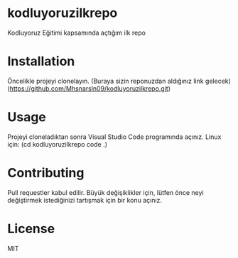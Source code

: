 # kodluyoruzilkrepo
Kodluyoruz Eğitimi kapsamında açtığım ilk repo

# Installation
Öncelikle projeyi clonelayın. (Buraya sizin reponuzdan aldığınız link gelecek)
(https://github.com/Mhsnarsln09/kodluyoruzilkrepo.git)

# Usage
Projeyi cloneladıktan sonra Visual Studio Code programında açınız.
Linux için:
(cd kodluyoruzilkrepo
code .)

# Contributing
Pull requestler kabul edilir. Büyük değişiklikler için, lütfen önce neyi değiştirmek istediğinizi tartışmak için bir konu açınız.

# License
MIT